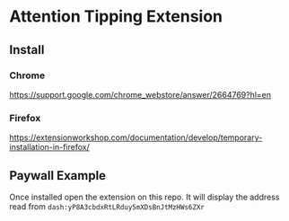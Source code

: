 # Attention Tipping Extension

## Install

### Chrome
https://support.google.com/chrome_webstore/answer/2664769?hl=en

### Firefox
https://extensionworkshop.com/documentation/develop/temporary-installation-in-firefox/

## Paywall Example
Once installed open the extension on this repo. It will display the address read from `dash:yP8A3cbdxRtLRduy5mXDsBnJtMzHWs6ZXr` 
